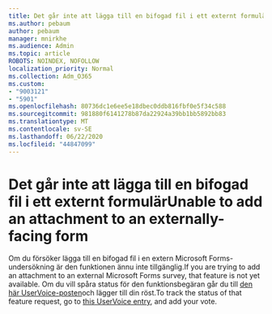 ```yaml
---
title: Det går inte att lägga till en bifogad fil i ett externt formulär
ms.author: pebaum
author: pebaum
manager: mnirkhe
ms.audience: Admin
ms.topic: article
ROBOTS: NOINDEX, NOFOLLOW
localization_priority: Normal
ms.collection: Adm_O365
ms.custom:
- "9003121"
- "5901"
ms.openlocfilehash: 80736dc1e6ee5e18dbec0ddb816fbf0e5f34c588
ms.sourcegitcommit: 981880f6141278b87da22924a39bb1bb5892bb83
ms.translationtype: MT
ms.contentlocale: sv-SE
ms.lasthandoff: 06/22/2020
ms.locfileid: "44847099"
---
```

# <a name="unable-to-add-an-attachment-to-an-externally-facing-form"></a><span data-ttu-id="6fbc7-102">Det går inte att lägga till en bifogad fil i ett externt formulär</span><span class="sxs-lookup"><span data-stu-id="6fbc7-102">Unable to add an attachment to an externally-facing form</span></span>

<span data-ttu-id="6fbc7-103">Om du försöker lägga till en bifogad fil i en extern Microsoft Forms-undersökning är den funktionen ännu inte tillgänglig.</span><span class="sxs-lookup"><span data-stu-id="6fbc7-103">If you are trying to add an attachment to an external Microsoft Forms survey, that feature is not yet available.</span></span> <span data-ttu-id="6fbc7-104">Om du vill spåra status för den funktionsbegäran går du till [den här UserVoice-posten](https://go.microsoft.com/fwlink/?linkid=2133069)och lägger till din röst.</span><span class="sxs-lookup"><span data-stu-id="6fbc7-104">To track the status of that feature request, go to [this UserVoice entry](https://go.microsoft.com/fwlink/?linkid=2133069), and add your vote.</span></span>
